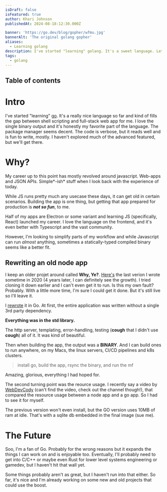 ```yaml
---
isDraft: false
isFeatured: true
author: Khari Johnson
publishedAt: 2024-08-18:12:30.000Z

banner: 'https://go.dev/blog/gopher/wfmu.jpg'
bannerAlt: 'The original golang gopher'
aliases:
  - Learning golang
description: I've started "learning" golang. It's a sweet language. Let's talk more about why.
tags:
  - golang
---
```


## Table of contents

# Intro

I've started "learning" [go](https://go.dev). It's a really nice language so far and kind of fills the gap between shell scripting and full-stack web app for me. I love the single binary output and it's honestly my favorite part of the language. The package manager seems decent. The code is verbose, but it reads well and is fun to write, mostly. I haven't explored much of the advanced featured, but we'll get there.

# Why?

My career up to this point has mostly revolved around javascript. Web-apps and JSON APIs. Simple*-ish* stuff when I look back with the experience of today.

While JS runs pretty much any usecase these days, it can get old in certain scenarios. Building the app is one thing, but getting that app prepared for production is **_not so fun_**, to me.

Half of my apps are Electron or some variant and learning JS (specifically, React) launched my career. I love the language on the frontend, and it's even better with Typescript and the vast community.

However, I'm looking to simplify parts of my workflow and while Javascript can run _almost_ anything, sometimes a statically-typed compiled binary seems like a better fit.

## Rewriting an old node app

I keep an older projet around called **Why, Ye?**. [Here's](https://gitlab.com/kuhree/why-ye) the last verion I wrote sometime in 2020 (4 years later, I can definitely see the growth). I tried cloning it down earlier and I can't even get it to run. Is this my own fault? Probably. With a little more time, I'm sure I could get it done. But it's still live so I'll leave it.

I [rewrote](https://github.com/kuhree/go-whyye) it in Go. At first, the entire application was written without a single 3rd party dependency.

**Everything was in the std library.**

The http server, templating, error-handling, testing (**cough** that I didn't use **cough**) all of it. It was kind of beautiful.

Then when building the app, the output was a **BINARY**. And I can build ones to run anywhere, on my Macs, the linux servers, CI/CD pipelines and k8s clusters.

> install go, build the app, rsync the binary, and run the mf

Amazing, glorious, everything I had hoped for.

The second turning point was the reource usage. I recently say a video by [WebDevCody](https://www.youtube.com/@WebDevCody/videos) (can't find the video, check out the channel though!), that compared the resource usage between a node app and a go app. So I had to see it for myself.

The previous version won't even install, but the GO version uses 10MB of ram at idle. That's with a sqlite db embedded in the final image (sue me).

# The Future

Soo, I'm a fan of Go. Probably for the wrong reasons but it expands the things I can work on and is enjoyable too. Eventually, I'll probably need to get into C/C++ or maybe even Rust for lower level systems engineering or gamedev, but I haven't hit that wall yet.

Some things probably aren't as great, but I haven't run into that either. So far, it's nice and I'm already working on some new and old projects that could use the boost.
